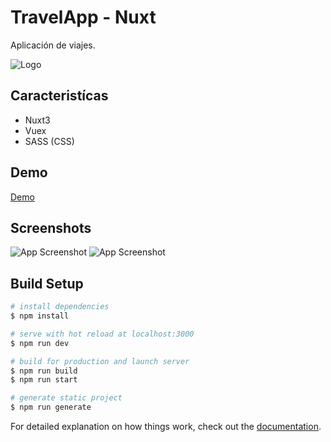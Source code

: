 # TravelApp - Nuxt

Aplicación de viajes.

![Logo](https://i.ibb.co/p0NpQqZ/nuxt-sm.png)

## Caracteristícas

- Nuxt3
- Vuex 
- SASS (CSS) 

## Demo

[Demo](https://contadoresapp-rwaaqi4k7q-uc.a.run.app/)

## Screenshots

![App Screenshot](https://i.ibb.co/TbXzkwF/Sin-t-tulo-16.jpg)
![App Screenshot](https://i.ibb.co/pKTyGCy/res.jpg)

## Build Setup

```bash
# install dependencies
$ npm install

# serve with hot reload at localhost:3000
$ npm run dev

# build for production and launch server
$ npm run build
$ npm run start

# generate static project
$ npm run generate
```

For detailed explanation on how things work, check out the [documentation](https://nuxtjs.org).


